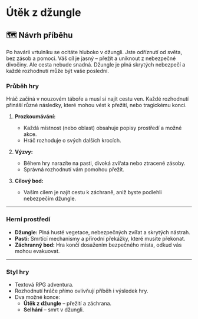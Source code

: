 # Útěk z džungle

## 🗺️ **Návrh příběhu**

Po havárii vrtulníku se ocitáte hluboko v džungli. Jste odříznutí od světa, bez zásob a pomoci. Váš cíl je jasný – přežít a uniknout z nebezpečné divočiny. Ale cesta nebude snadná. Džungle je plná skrytých nebezpečí a každé rozhodnutí může být vaše poslední.

### **Průběh hry**
Hráč začíná v nouzovém táboře a musí si najít cestu ven. Každé rozhodnutí přináší různé následky, které mohou vést k přežití, nebo tragickému konci.  

1. **Prozkoumávání:**  
   - Každá místnost (nebo oblast) obsahuje popisy prostředí a možné akce.  
   - Hráč rozhoduje o svých dalších krocích.  

2. **Výzvy:**  
   - Během hry narazíte na pasti, divoká zvířata nebo ztracené zásoby.  
   - Správná rozhodnutí vám pomohou přežít.  

3. **Cílový bod:**  
   - Vaším cílem je najít cestu k záchraně, aniž byste podlehli nebezpečím džungle.

---

### **Herní prostředí**

- **Džungle:** Plná husté vegetace, nebezpečných zvířat a skrytých nástrah.  
- **Pasti:** Smrtící mechanismy a přírodní překážky, které musíte překonat.  
- **Záchranný bod:** Hra končí dosažením bezpečného místa, odkud vás mohou evakuovat.  

---

### **Styl hry**

- Textová RPG adventura.  
- Rozhodnutí hráče přímo ovlivňují příběh i výsledek hry.  
- Dva možné konce:  
  - **Útěk z džungle** – přežití a záchrana.  
  - **Selhání** – smrt v džungli.  
